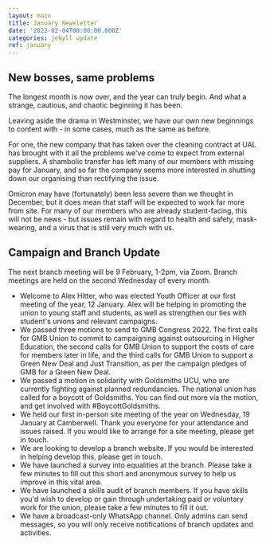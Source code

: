 ```yaml
---
layout: main
title: January Newsletter
date: '2022-02-04T00:00:00.000Z'
categories: jekyll update
ref: january
---
```


## New bosses, same problems

The longest month is now over, and the year can truly begin. And what a strange, cautious, and chaotic beginning it has been.

Leaving aside the drama in Westminster, we have our own new beginnings to content with - in some cases, much as the same as before.

For one, the new company that has taken over the cleaning contract at UAL has brought with it all the problems we've come to expect from external suppliers. A shambolic transfer has left many of our members with missing pay for January, and so far the company seems more interested in shutting down our organising than rectifying the issue.

Omicron may have (fortunately) been less severe than we thought in December, but it does mean that staff will be expected to work far more from site. For many of our members who are already student-facing, this will not be news - but issues remain with regard to health and safety, mask-wearing, and a virus that is still very much with us.

## Campaign and Branch Update

The next branch meeting will be 9 February, 1-2pm, via Zoom.
Branch meetings are held on the second Wednesday of every month.

* Welcome to Alex Hitter, who was elected Youth Officer at our first meeting of the year, 12 January. Alex will be helping in promoting the union to young staff and students, as well as strengthen our ties with student's unions and relevant campaigns.
* We passed three motions to send to GMB Congress 2022. The first calls for GMB Union to commit to campaigning against outsourcing in Higher Education, the second calls for GMB Union to support the costs of care for members later in life, and the third calls for GMB Union to support a Green New Deal and Just Transition, as per the campaign pledges of GMB for a Green New Deal.
* We passed a motion in solidarity with Goldsmiths UCU, who are currently fighting against planned redundancies. The national union has called for a boycott of Goldsmiths. You can find out more via the motion, and get involved with #BoycottGoldsmiths.
* We held our first in-person site meeting of the year on Wednesday, 19 January at Camberwell. Thank you everyone for your attendance and issues raised. If you would like to arrange for a site meeting, please get in touch.
* We are looking to develop a branch website. If you would be interested in helping develop this, please get in touch.
* We have launched a survey into equalities at the branch. Please take a few minutes to fill out this short and anonymous survey to help us improve in this vital area.
* We have launched a skills audit of branch members. If you have skills you'd wish to develop or gain through undertaking paid or voluntary work for the union, please take a few minutes to fill it out.
* We have a broadcast-only WhatsApp channel. Only admins can send messages, so you will only receive notifications of branch updates and activities.
